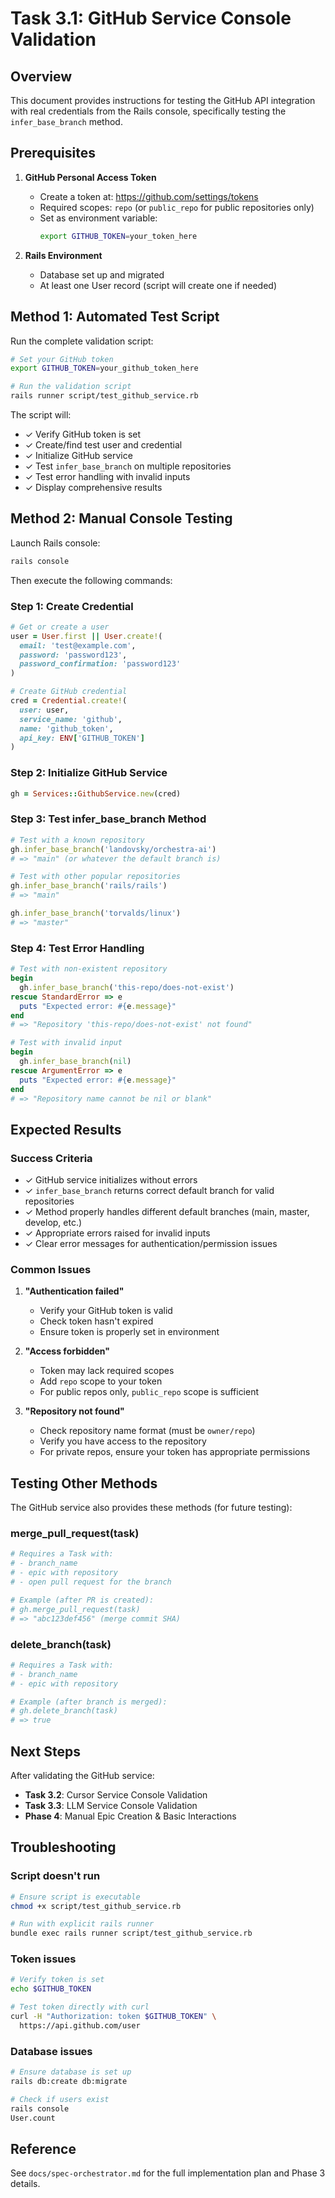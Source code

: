 # Task 3.1: GitHub Service Console Validation

## Overview
This document provides instructions for testing the GitHub API integration with real credentials from the Rails console, specifically testing the `infer_base_branch` method.

## Prerequisites

1. **GitHub Personal Access Token**
   - Create a token at: https://github.com/settings/tokens
   - Required scopes: `repo` (or `public_repo` for public repositories only)
   - Set as environment variable:
     ```bash
     export GITHUB_TOKEN=your_token_here
     ```

2. **Rails Environment**
   - Database set up and migrated
   - At least one User record (script will create one if needed)

## Method 1: Automated Test Script

Run the complete validation script:

```bash
# Set your GitHub token
export GITHUB_TOKEN=your_github_token_here

# Run the validation script
rails runner script/test_github_service.rb
```

The script will:
- ✓ Verify GitHub token is set
- ✓ Create/find test user and credential
- ✓ Initialize GitHub service
- ✓ Test `infer_base_branch` on multiple repositories
- ✓ Test error handling with invalid inputs
- ✓ Display comprehensive results

## Method 2: Manual Console Testing

Launch Rails console:
```bash
rails console
```

Then execute the following commands:

### Step 1: Create Credential
```ruby
# Get or create a user
user = User.first || User.create!(
  email: 'test@example.com',
  password: 'password123',
  password_confirmation: 'password123'
)

# Create GitHub credential
cred = Credential.create!(
  user: user,
  service_name: 'github',
  name: 'github_token',
  api_key: ENV['GITHUB_TOKEN']
)
```

### Step 2: Initialize GitHub Service
```ruby
gh = Services::GithubService.new(cred)
```

### Step 3: Test infer_base_branch Method
```ruby
# Test with a known repository
gh.infer_base_branch('landovsky/orchestra-ai')
# => "main" (or whatever the default branch is)

# Test with other popular repositories
gh.infer_base_branch('rails/rails')
# => "main"

gh.infer_base_branch('torvalds/linux')
# => "master"
```

### Step 4: Test Error Handling
```ruby
# Test with non-existent repository
begin
  gh.infer_base_branch('this-repo/does-not-exist')
rescue StandardError => e
  puts "Expected error: #{e.message}"
end
# => "Repository 'this-repo/does-not-exist' not found"

# Test with invalid input
begin
  gh.infer_base_branch(nil)
rescue ArgumentError => e
  puts "Expected error: #{e.message}"
end
# => "Repository name cannot be nil or blank"
```

## Expected Results

### Success Criteria
- ✓ GitHub service initializes without errors
- ✓ `infer_base_branch` returns correct default branch for valid repositories
- ✓ Method properly handles different default branches (main, master, develop, etc.)
- ✓ Appropriate errors raised for invalid inputs
- ✓ Clear error messages for authentication/permission issues

### Common Issues

1. **"Authentication failed"**
   - Verify your GitHub token is valid
   - Check token hasn't expired
   - Ensure token is properly set in environment

2. **"Access forbidden"**
   - Token may lack required scopes
   - Add `repo` scope to your token
   - For public repos only, `public_repo` scope is sufficient

3. **"Repository not found"**
   - Check repository name format (must be `owner/repo`)
   - Verify you have access to the repository
   - For private repos, ensure your token has appropriate permissions

## Testing Other Methods

The GitHub service also provides these methods (for future testing):

### merge_pull_request(task)
```ruby
# Requires a Task with:
# - branch_name
# - epic with repository
# - open pull request for the branch

# Example (after PR is created):
# gh.merge_pull_request(task)
# => "abc123def456" (merge commit SHA)
```

### delete_branch(task)
```ruby
# Requires a Task with:
# - branch_name
# - epic with repository

# Example (after branch is merged):
# gh.delete_branch(task)
# => true
```

## Next Steps

After validating the GitHub service:
- **Task 3.2**: Cursor Service Console Validation
- **Task 3.3**: LLM Service Console Validation
- **Phase 4**: Manual Epic Creation & Basic Interactions

## Troubleshooting

### Script doesn't run
```bash
# Ensure script is executable
chmod +x script/test_github_service.rb

# Run with explicit rails runner
bundle exec rails runner script/test_github_service.rb
```

### Token issues
```bash
# Verify token is set
echo $GITHUB_TOKEN

# Test token directly with curl
curl -H "Authorization: token $GITHUB_TOKEN" \
  https://api.github.com/user
```

### Database issues
```bash
# Ensure database is set up
rails db:create db:migrate

# Check if users exist
rails console
User.count
```

## Reference

See `docs/spec-orchestrator.md` for the full implementation plan and Phase 3 details.
